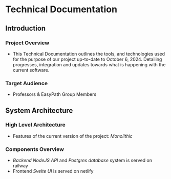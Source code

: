# Technical Documentation

## Introduction

### Project Overview
- This Technical Documentation outlines the tools, and technologies used for the purpose of our project up-to-date to October 6, 2024. Detailing progresses, integration and updates towards what is happening with the current software.

### Target Audience
- Professors & EasyPath Group Members


## System Architecture

### High Level Architecture
- Features of the current version of the project: *Monolithic*

### Components Overview
- *Backend NodeJS API* and *Postgres database* system is served on railway
- Frontend *Svelte UI* is served on netlify
